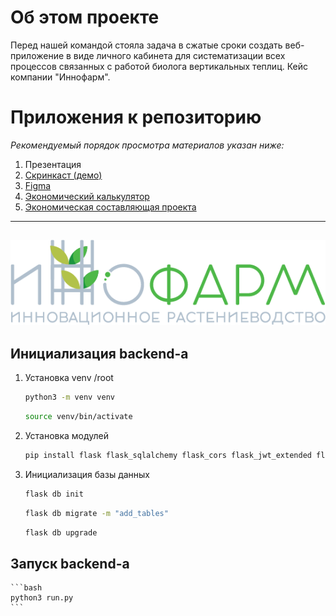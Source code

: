 # Об этом проекте
Перед нашей командой стояла задача в сжатые сроки создать веб-приложение в виде личного кабинета для систематизации всех процессов связанных с работой биолога вертикальных теплиц. Кейс компании "Иннофарм".
# Приложения к репозиторию
*Рекомендуемый порядок просмотра материалов указан ниже:*
1. Презентация
2. [Скринкаст (демо)](https://www.youtube.com/watch?v=SFrGbKufdbU)
3. [Figma](https://www.figma.com/file/B2w4PJ2iFjb5Xh1tZbbxxs/Untitled?type=design&node-id=0-1&t=2uNXsCrw0Qzxcprm-0)
4. [Экономический калькулятор](https://github.com/Talich12/Innofarm/blob/main/%D0%AD%D0%BA%D0%BE%D0%BD%D0%BE%D0%BC%D0%B8%D1%87%D0%B5%D1%81%D0%BA%D0%B8%D0%B9%20%D0%BA%D0%B0%D0%BB%D1%8C%D0%BA%D1%83%D0%BB%D1%8F%D1%82%D0%BE%D1%80.xlsx)
5. [Экономическая составляющая проекта](https://github.com/Talich12/Innofarm/blob/main/%D0%92%D1%80%D0%B5%D0%BC%D0%B5%D0%BD%D0%BD%D1%8B%D0%B5_%D0%B8_%D0%B4%D0%B5%D0%BD%D0%B5%D0%B6%D0%BD%D1%8B%D0%B5_%D0%B7%D0%B0%D1%82%D1%80%D0%B0%D1%82%D1%8B_%D0%BD%D0%B0_%D1%80%D0%B0%D0%B7%D1%80%D0%B0%D0%B1%D0%BE%D1%82%D0%BA%D1%83_%D0%BF%D1%80%D0%BE%D0%B5%D0%BA%D1%82%D0%B0.xlsx)
---
![innofarm](https://github.com/Talich12/Innofarm/blob/main/client/src/assets/images/logo.png)
---
## Инициализация backend-а
1. Установка venv
/root
    ```bash
    python3 -m venv venv
    ```
    ```bash
    source venv/bin/activate
    ```
2. Установка модулей
    ```bash
    pip install flask flask_sqlalchemy flask_cors flask_jwt_extended flask_migrate flask_marshmallow marshmallow_sqlalchemy Werkzeug
    ```
3. Инициализация базы данных
    ```bash
    flask db init
    ```
    ```bash
    flask db migrate -m "add_tables"
    ```
    ```bash
    flask db upgrade
    ```

## Запуск backend-а

    ```bash
    python3 run.py
    ```

